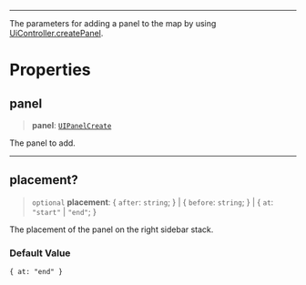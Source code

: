***

The parameters for adding a panel to the map by using [UiController.createPanel](UiController.md#createpanel).

# Properties

## panel

> **panel**: [`UIPanelCreate`](UIPanelCreate.md)

The panel to add.

***

## placement?

> `optional` **placement**: { `after`: `string`; } | { `before`: `string`; } | { `at`: `"start"` | `"end"`; }

The placement of the panel on the right sidebar stack.

### Default Value

`{ at: "end" }`
